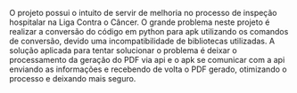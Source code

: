 O projeto possui o intuito de servir de melhoria no processo de inspeção hospitalar na Liga Contra o Câncer. 
O grande problema neste projeto é realizar a conversão do código em python para apk utilizando os comandos de conversão, devido uma incompatibilidade de bibliotecas utilizadas.
A solução aplicada para tentar solucionar o problema é deixar o processamento da geração do PDF via api e o apk se comunicar com a api enviando as informações e recebendo de volta 
o PDF gerado, otimizando o processo e deixando mais seguro.
